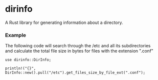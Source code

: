 dirinfo
=======
A Rust library for generating information about a directory.

### Example

The following code will search through the /etc and all its subdirectories 
and calculate the total file size in bytes for files with the extension ".conf"
```
use dirinfo::DirInfo;

println!("{}", DirInfo::new().pull("/etc").get_files_size_by_file_ext(".conf");
```
